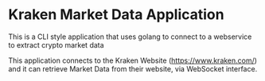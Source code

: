 # Kraken Market Data Application


This is a CLI style application that uses golang to connect to a webservice to extract crypto market data

This application connects to the Kraken Website (https://www.kraken.com/) and it can retrieve Market Data from their website, via WebSocket interface.





